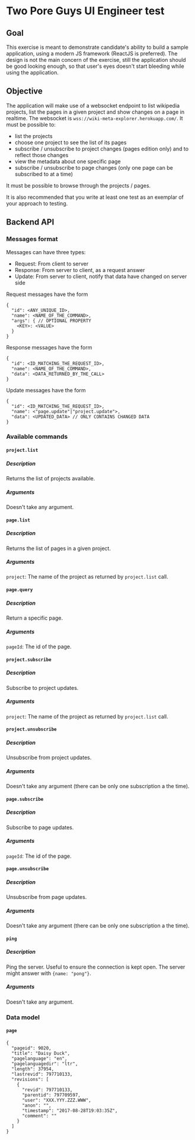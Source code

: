 # Two Pore Guys UI Engineer test

## Goal
This exercise is meant to demonstrate candidate's ability to build a sample application, using a modern JS framework (ReactJS is preferred).
The design is not the main concern of the exercise, still the application should be good looking enough,  so that user's eyes doesn't start bleeding while using the application.

## Objective
The application will make use of a websocket endpoint to list wikipedia projects, list the pages in a given project and show changes on a page in realtime.
The websocket is `wss://wiki-meta-explorer.herokuapp.com/`.
It must be possible to:
- list the projects
- choose one project to see the list of its pages
- subscribe / unsubscribe to project changes (pages edition only) and to reflect those changes
- view the metadata about one specific page
- subscribe / unsubscribe to page changes (only one page can be subscribed to at a time)

It must be possible to browse through the projects / pages.

It is also recommended that you write at least one test as an exemplar of your approach to testing.

## Backend API

### Messages format
Messages can have three types:
- Request: From client to server
- Response: From server to client, as a request answer
- Update: From server to client, notify that data have changed on server side

Request messages have the form
```
{
  "id": <ANY_UNIQUE_ID>,
  "name": <NAME_OF_THE_COMMAND>,
  "args": { // OPTIONAL PROPERTY
    <KEY>: <VALUE>
  }
}
```

Response messages have the form
```
{
  "id": <ID_MATCHING_THE_REQUEST_ID>,
  "name": <NAME_OF_THE_COMMAND>,
  "data": <DATA_RETURNED_BY_THE_CALL>
}
```

Update messages have the form
```
{
  "id": <ID_MATCHING_THE_REQUEST_ID>,
  "name": <"page.update"|"project.update">,
  "data": <UPDATED_DATA> // ONLY CONTAINS CHANGED DATA
}
```

### Available commands

#### `project.list`
##### Description
Returns the list of projects available.
##### Arguments
Doesn't take any argument.

#### `page.list`
##### Description
Returns the list of pages in a given project.
##### Arguments
`project`: The name of the project as returned by `project.list` call.

#### `page.query`
##### Description
Return a specific page.
##### Arguments
`pageId`: The id of the page.

#### `project.subscribe`
##### Description
Subscribe to project updates.
##### Arguments
`project`: The name of the project as returned by `project.list` call.

#### `project.unsubscribe`
##### Description
Unsubscribe from project updates.
##### Arguments
Doesn't take any argument (there can be only one subscription a the time).

#### `page.subscribe`
##### Description
Subscribe to page updates.
##### Arguments
`pageId`: The id of the page.

#### `page.unsubscribe`
##### Description
Unsubscribe from page updates.
##### Arguments
Doesn't take any argument (there can be only one subscription a the time).

#### `ping`
##### Description
Ping the server. Useful to ensure the connection is kept open. The server might answer with `{name: "pong"}`.
##### Arguments
Doesn't take any argument.

### Data model
#### `page`
```
{
  "pageid": 9020,
  "title": "Daisy Duck",
  "pagelanguage": "en",
  "pagelanguagedir": "ltr",
  "length": 37954,
  "lastrevid": 797710133,
  "revisions": [
    {
      "revid": 797710133,
      "parentid": 797709597,
      "user": "XXX.YYY.ZZZ.WWW",
      "anon": "",
      "timestamp": "2017-08-28T19:03:35Z",
      "comment": ""
    }
  ]
}
```
